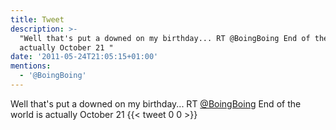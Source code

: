 ```yaml
---
title: Tweet
description: >-
  "Well that's put a downed on my birthday... RT @BoingBoing End of the world is
  actually October 21 "
date: '2011-05-24T21:05:15+01:00'
mentions:
  - '@BoingBoing'
---
```

Well that's put a downed on my birthday... RT [@BoingBoing](https://twitter.com/@BoingBoing) End of the world is actually October 21 
      {{< tweet 0 0 >}}
    

